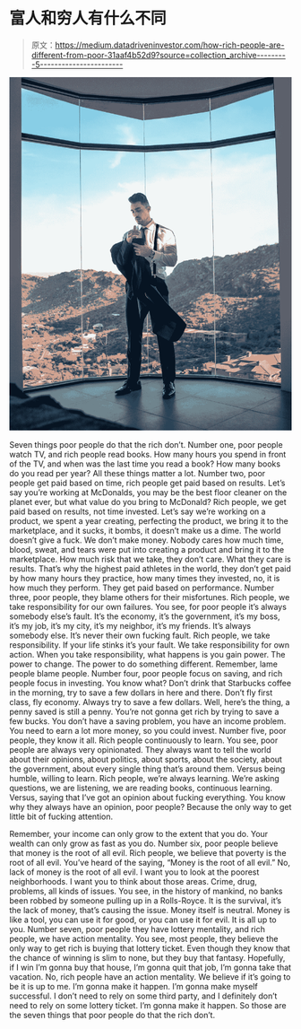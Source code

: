 # 富人和穷人有什么不同

> 原文：<https://medium.datadriveninvestor.com/how-rich-people-are-different-from-poor-31aaf4b52d9?source=collection_archive---------5----------------------->

![](img/4e3697d90e4fea58c7de9e312960b427.png)

Seven things poor people do that the rich don’t.
Number one, poor people watch TV,
and rich people read books.
How many hours you spend in front of the TV,
and when was the last time you read a book?
How many books do you read per year? All these things matter a lot.
Number two, poor people get paid based on time,
rich people get paid based on results.
Let’s say you’re working at McDonalds,
you may be the best floor cleaner on the planet ever,
but what value do you bring to McDonald?
Rich people, we get paid based on results,
not time invested.
Let’s say we’re working on a product,
we spent a year creating, perfecting the product,
we bring it to the marketplace, and it sucks,
it bombs, it doesn’t make us a dime.
The world doesn’t give a fuck.
We don’t make money.
Nobody cares how much time, blood, sweat,
and tears were put into creating a product
and bring it to the marketplace.
How much risk that we take, they don’t care.
What they care is results.
That’s why the highest paid athletes in the world,
they don’t get paid by how many hours they practice,
how many times they invested,
no, it is how much they perform.
They get paid based on performance.
Number three, poor people, they blame others
for their misfortunes.
Rich people, we take responsibility for our own failures.
You see, for poor people it’s always somebody else’s fault.
It’s the economy, it’s the government, it’s my boss,
it’s my job, it’s my city,
it’s my neighbor, it’s my friends.
It’s always somebody else.
It’s never their own fucking fault.
Rich people, we take responsibility.
If your life stinks it’s your fault.
We take responsibility for own action.
When you take responsibility,
what happens is you gain power.
The power to change.
The power to do something different.
Remember, lame people blame people.
Number four, poor people focus on saving,
and rich people focus in investing.
You know what?
Don’t drink that Starbucks coffee in the morning,
try to save a few dollars in here and there.
Don’t fly first class, fly economy.
Always try to save a few dollars.
Well, here’s the thing, a penny saved
is still a penny.
You’re not gonna get rich by trying to save a few bucks.
You don’t have a saving problem, you have an income problem.
You need to earn a lot more money, so you could invest.
Number five, poor people, they know it all.
Rich people continuously to learn.
You see, poor people are always very opinionated.
They always want to tell the world about their opinions,
about politics, about sports, about the society,
about the government, about every single thing
that’s around them.
Versus being humble, willing to learn.
Rich people, we’re always learning.
We’re asking questions, we are listening,
we are reading books, continuous learning.
Versus, saying that I’ve got an opinion
about fucking everything.
You know why they always have an opinion, poor people?
Because the only way to get little bit of fucking attention.

Remember, your income can only grow
to the extent that you do.
Your wealth can only grow as fast as you do.
Number six, poor people believe that money
is the root of all evil.
Rich people, we believe that poverty
is the root of all evil.
You’ve heard of the saying, “Money is the root of all evil.”
No, lack of money is the root of all evil.
I want you to look at the poorest neighborhoods.
I want you to think about those areas.
Crime, drug, problems, all kinds of issues.
You see, in the history of mankind,
no banks been robbed by someone pulling up in a Rolls-Royce.
It is the survival, it’s the lack of money,
that’s causing the issue.
Money itself is neutral.
Money is like a tool, you can use it for good,
or you can use it for evil.
It is all up to you.
Number seven, poor people they have lottery mentality,
and rich people, we have action mentality.
You see, most people, they believe the only way
to get rich is buying that lottery ticket.
Even though they know that the chance of winning
is slim to none, but they buy that fantasy.
Hopefully, if I win I’m gonna buy that house,
I’m gonna quit that job, I’m gonna take that vacation.
No, rich people have an action mentality.
We believe if it’s going to be it is up to me.
I’m gonna make it happen.
I’m gonna make myself successful.
I don’t need to rely on some third party,
and I definitely don’t need to rely on some lottery ticket.
I’m gonna make it happen.
So those are the seven things that poor people do
that the rich don’t.